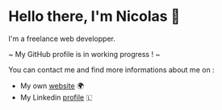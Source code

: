# Hello there, I'm Nicolas 👋
I'm a freelance web developper.

~ My GitHub profile is in working progress ! ~

You can contact me and find more informations about me on :

- My own [website](https://nicolas-deleforge.fr) 🌍
- My Linkedin [profile](https://www.linkedin.com/in/nicolasdeleforge/) 🇱
